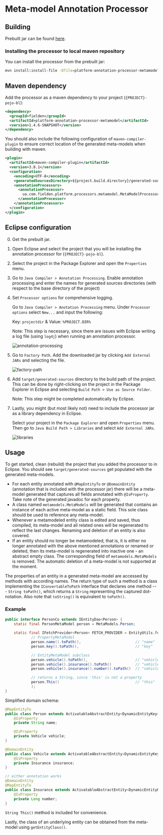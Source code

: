 # Meta-model Annotation Processor

## Building
Prebuilt jar can be found [here](https://github.com/homedirectory/semantic-analysis/blob/master/processor/platform-annotation-processor-metamodel-1.4.6-SNAPSHOT.jar).

### Installing the processor to local maven repository
You can install the processor from the prebuilt jar:

```bash
mvn install:install-file -Dfile=platform-annotation-processor-metamodel-1.4.6-SNAPSHOT.jar -DgroupId=fielden -DartifactId=platform-annotation-processor-metamodel -Dversion=1.4.6-SNAPSHOT -Dpackaging=jar
```

## Maven dependency
Add the processor as a maven dependency to your project (`{PROJECT}-pojo-bl`):
```xml
<dependency>
  <groupId>fielden</groupId>
  <artifactId>platform-annotation-processor-metamodel</artifactId>
  <version>1.4.6-SNAPSHOT</version>
</dependency>
```

You should also include the following configuration of `maven-compiler-plugin` to ensure correct location of the generated meta-models when building with maven.
```xml
<plugin>
  <artifactId>maven-compiler-plugin</artifactId>
  <version>3.8.1</version>
  <configuration>
    <encoding>UTF-8</encoding>
    <generatedSourcesDirectory>${project.build.directory}/generated-sources/</generatedSourcesDirectory>
    <annotationProcessors>
      <annotationProcessor>
        ua.com.fielden.platform.processors.metamodel.MetaModelProcessor
      </annotationProcessor>
    </annotationProcessors>
  </configuration>
</plugin>
```


## Eclipse configuration
0. Get the prebuilt jar.

1. Open Eclipse and select the project that you will be installing the annotation processor for (`{PROJECT}-pojo-bl`).

2. Select the project in the Package Explorer and open the `Properties` menu.

3. Go to `Java Compiler > Annotation Processing`. Enable annotation processing and enter the names for generated sources directories (with respect to the base directory of the project)

4. Set `Processor options` for comprehensive logging.

    Go to `Java Compiler > Anotation Processing` menu. Under `Processor options` select `New...` and input the following:
  
    Key: `projectdir` & Value: `%PROJECT.DIR%`
    
    Note: This step is necessary, since there are issues with Eclipse writing a log file (using `log4j`) when running an annotation processor. 


    ![annotation-processing](images/project-properties.png)

5. Go to `Factory Path`. Add the downloaded jar by clicking `Add External JARs` and selecting the file.

    ![factory-path](images/factory-path.png)

6. Add `target/generated-sources` directory to the build path of the project. This can be done by right-clicking on the project in the Package Explorer in Eclipse and selecting `Build Path > Use as Source Folder`.

    Note: This step might be completed automatically by Eclipse.

7. Lastly, you might (but most likely not) need to include the processor jar as a library dependency in Eclipse.

    Select your project in the `Package Explorer` and open `Properties` menu. Then go to `Java Build Path > Libraries` and select `Add External JARs`.

    ![libraries](images/libraries.png)


## Usage
To get started, clean (rebuild) the project that you added the processor to in Eclipse. You should see `target/generated-sources` get populated with the generated meta-models.

* For each entity annotated with `@MapEntityTo` or `@DomainEntity` (annotation that is included with the processor jar) there will be a meta-model generated that captures all fields annotated with `@IsProperty`. Take note of the generated javadoc for each property.
* A class named `metamodels.MetaModels` will be generated that contains an instance of each active meta-model as a static field. This sole class should be used to reference any meta-model.
* Whenever a metamodeled entity class is edited and saved, thus compiled, its meta-model and all related ones will be regenerated to reflect the last changes. Renaming and deletion of an entity is also covered.
* If an entity should no longer be metamodeled, that is, it is either no longer annotated with the above mentioned annotations or renamed or deleted, then its meta-model is regenerated into inactive one - an abstract empty class. The corresponding field of `metamodels.MetaModels` is removed. The automatic deletion of a meta-model is not supported at the moment.

The properties of an entity in a generated meta-model are accessed by methods with according names. The return type of such a method is a class implementing the `IConvertableToPath` interface that declares one method --- `String toPath()`, which returns a `String` representing the captured dot-notation. Also note that `toString()` is equivalent to `toPath()`.

### Example
```java
public interface PersonCo extends IEntityDao<Person> {
    static final PersonMetaModel person = MetaModels.Person;
    
    static final IFetchProvider<Person> FETCH_PROVIDER = EntityUtils.fetch(Person.class).with(
            // PropertyMetaModel
            person.name().toPath(),                         // "name"
            person.key().toPath(),                          // "key"

            // EntityMetaModel subclass
            person.vehicle().toPath(),                      // "vehicle"
            person.vehicle().insurance().toPath()           // "vehicle.insurance"
            person.vehicle().insurance().number().toPath()  // "vehicle.insurance"

            // returns a String, since 'this' is not a property
            person.This()                                   // "this"
            );
}
```

Simplified domain schema:
```java
@MapEntityTo
public class Person extends ActivatableAbstractEntity<DynamicEntityKey> {
    @IsProperty
    private String name;

    @IsProperty
    private Vehicle vehicle;
}

@DomainEntity
public class Vehicle extends ActivatableAbstractEntity<DynamicEntityKey> {
    @IsProperty
    private Insurance insurance;
}

// either annotation works
@DomainEntity
@MapEntityTo
public class Insurance extends ActivatableAbstractEntity<DynamicEntityKey> {
    @IsProperty
    private Long number;
}
```

`String This()` method is included for convenience.

Lastly, the class of an underlying entity can be obtained from the meta-model using `getEntityClass()`.


